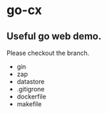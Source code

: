 # go-cx
## Useful go web demo.
Please checkout the branch.
- gin
- zap
- datastore
- .gitigrone
- dockerfile
- makefile